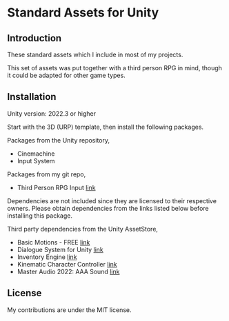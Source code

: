 # Standard Assets for Unity

## Introduction

These standard assets which I include in most of my projects.

This set of assets was put together with a third person RPG in mind, though it could be adapted for other game types.

## Installation

Unity version: 2022.3 or higher

Start with the 3D (URP) template, then install the following packages.

Packages from the Unity repository,

- Cinemachine
- Input System

Packages from my git repo,

- Third Person RPG Input [link](https://github.com/sci-comp/com.paul.third-person-rpg-input)

Dependencies are not included since they are licensed to their respective owners. Please obtain dependencies from the links listed below before installing this package.

Third party dependencies from the Unity AssetStore,

- Basic Motions - FREE [link](https://assetstore.unity.com/packages/3d/animations/basic-motions-free-154271)
- Dialogue System for Unity [link](https://assetstore.unity.com/packages/tools/behavior-ai/dialogue-system-for-unity-11672)
- Inventory Engine [link](https://assetstore.unity.com/packages/tools/utilities/inventory-engine-95550)
- Kinematic Character Controller [link](https://assetstore.unity.com/packages/tools/physics/kinematic-character-controller-99131)
- Master Audio 2022: AAA Sound [link](https://assetstore.unity.com/packages/tools/audio/master-audio-2022-aaa-sound-212962)

## License

My contributions are under the MIT license.